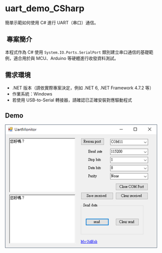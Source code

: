 # uart_demo_CSharp

簡單示範如何使用 C# 進行 UART（串口）通信。

## ​ 專案簡介
本程式作為 C# 使用 `System.IO.Ports.SerialPort` 類別建立串口通信的基礎範例，適合用於與 MCU、Arduino 等硬體進行收發資料測試。

## 需求環境
- .NET 版本（請依實際專案決定，例如 .NET 6, .NET Framework 4.7.2 等）
- 作業系統：Windows
- 若使用 USB-to-Serial 轉接器，請確認已正確安裝對應驅動程式

## Demo
<img src="docs/images/UartMonitorDemo.png" alt="README generator GUI" width="500">
